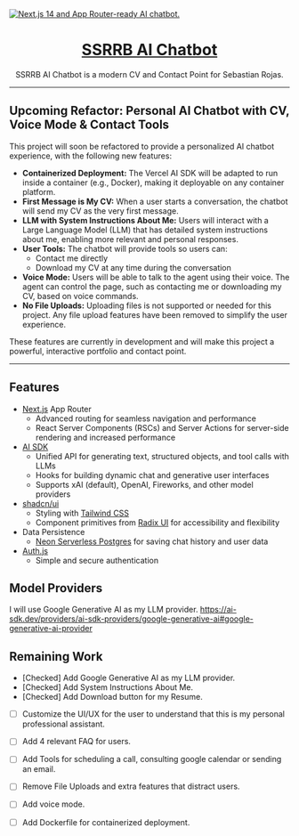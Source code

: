 <a href="https://chat.vercel.ai/">
  <img alt="Next.js 14 and App Router-ready AI chatbot." src="app/(chat)/opengraph-image.png">
  <h1 align="center">SSRRB AI Chatbot</h1>
</a>

<p align="center">
    SSRRB AI Chatbot is a modern CV and Contact Point for Sebastian Rojas.
</p>

---

## Upcoming Refactor: Personal AI Chatbot with CV, Voice Mode & Contact Tools

This project will soon be refactored to provide a personalized AI chatbot experience, with the following new features:

- **Containerized Deployment:** The Vercel AI SDK will be adapted to run inside a container (e.g., Docker), making it deployable on any container platform.
- **First Message is My CV:** When a user starts a conversation, the chatbot will send my CV as the very first message.
- **LLM with System Instructions About Me:** Users will interact with a Large Language Model (LLM) that has detailed system instructions about me, enabling more relevant and personal responses.
- **User Tools:** The chatbot will provide tools so users can:
  - Contact me directly
  - Download my CV at any time during the conversation
- **Voice Mode:** Users will be able to talk to the agent using their voice. The agent can control the page, such as contacting me or downloading my CV, based on voice commands.
- **No File Uploads:** Uploading files is not supported or needed for this project. Any file upload features have been removed to simplify the user experience.

These features are currently in development and will make this project a powerful, interactive portfolio and contact point.

---



## Features

- [Next.js](https://nextjs.org) App Router
  - Advanced routing for seamless navigation and performance
  - React Server Components (RSCs) and Server Actions for server-side rendering and increased performance
- [AI SDK](https://sdk.vercel.ai/docs)
  - Unified API for generating text, structured objects, and tool calls with LLMs
  - Hooks for building dynamic chat and generative user interfaces
  - Supports xAI (default), OpenAI, Fireworks, and other model providers
- [shadcn/ui](https://ui.shadcn.com)
  - Styling with [Tailwind CSS](https://tailwindcss.com)
  - Component primitives from [Radix UI](https://radix-ui.com) for accessibility and flexibility
- Data Persistence
  - [Neon Serverless Postgres](https://neon.com) for saving chat history and user data
- [Auth.js](https://authjs.dev)
  - Simple and secure authentication

## Model Providers

I will use Google Generative AI as my LLM provider. https://ai-sdk.dev/providers/ai-sdk-providers/google-generative-ai#google-generative-ai-provider


## Remaining Work

- [Checked] Add Google Generative AI as my LLM provider.
- [Checked] Add System Instructions About Me.
- [Checked] Add Download button for my Resume.
- [ ] Customize the UI/UX for the user to understand that this is my personal professional assistant.
- [ ] Add 4 relevant FAQ for users.
- [ ] Add Tools for scheduling a call, consulting google calendar or sending an email.
- [ ] Remove File Uploads and extra features that distract users.
- [ ] Add voice mode.
- [ ] Add Dockerfile for containerized deployment.

